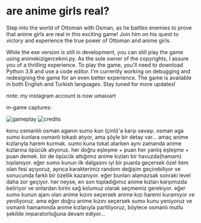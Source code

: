 # are anime girls real?

Step into the world of Ottoman with Osman, as he battles enemies to prove that anime girls are real in this exciting game! Join him on his quest to victory and experience the true power of Ottoman and anime girls.

While the exe version is still in development, you can still play the game using animekizigercekmi.py. As the sole owner of the copyrights, I assure you of a thrilling experience. To play the game, you'll need to download Python 3.8 and use a code editor. I'm currently working on debugging and redesigning the game for an even better experience. The game is available in both English and Turkish languages. Stay tuned for more updates!

note: my instagram account is now umaixart

in-game captures:

![gameplay](https://user-images.githubusercontent.com/76250002/220475197-70de4c0f-3b1a-4c4b-9e95-c5d3b9608426.png)
![credits](https://user-images.githubusercontent.com/76250002/220475208-64a7e9cc-0a2a-4244-9494-132e3a069b6f.png)

konu osmanlılı osman aganın sumo kun (çinli)'a karşı savaşı. osman aga sumo kunlara osmanlı tokadı atıyor, ama şöyle bir detay var... amaç anime kızlarıyla harem kurmak. sumo kuna tokat atarken aynı zamanda anime kızlarına öpücük atıyoruz. her doğru eşleşme + puan her yanlış eşleşme + puan demek. bir de öpücük attığımız anime kızları bir havuzda(hamam) toplanıyor. eğer sumo kunun ilk dalgasını iyi bir puanla geçersek özel item olan fesi açıyoruz, ayrıca karakterimiz random değişim geçirebiliyor ve sonucunda farklı bir özellik kazanıyor. eğer bunları alamazsak sonraki level daha zor geçiyor. her neyse, en son topladığımız anime kızları karşımızda beliriyor ve onlardan birini sağ kolumuz olarak seçmemiz gerekiyor. eğer sumo kunun ajanı olan anime kızını seçersek anime kızı haremi kuramıyor ve yeniliyoruz. ama eğer doğru anime kızını seçersek sumo kunu yeniyoruz ve osmanlı hamamında anime kızlarıyla partiliyoruz, böylece osmanlı mutlu şekilde imparatorluğuna devam ediyor...
